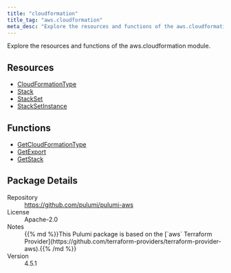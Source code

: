 ```yaml
---
title: "cloudformation"
title_tag: "aws.cloudformation"
meta_desc: "Explore the resources and functions of the aws.cloudformation module."
---
```


<!-- WARNING: this file was generated by Pulumi Docs Generator. -->
<!-- Do not edit by hand unless you're certain you know what you are doing! -->

Explore the resources and functions of the aws.cloudformation module.

<h2 id="resources">Resources</h2>
<ul class="api">
    <li><a href="cloudformationtype" title="CloudFormationType"><span class="symbol resource"></span>CloudFormationType</a></li>
    <li><a href="stack" title="Stack"><span class="symbol resource"></span>Stack</a></li>
    <li><a href="stackset" title="StackSet"><span class="symbol resource"></span>StackSet</a></li>
    <li><a href="stacksetinstance" title="StackSetInstance"><span class="symbol resource"></span>StackSetInstance</a></li>
</ul>

<h2 id="functions">Functions</h2>
<ul class="api">
    <li><a href="getcloudformationtype" title="GetCloudFormationType"><span class="symbol function"></span>GetCloudFormationType</a></li>
    <li><a href="getexport" title="GetExport"><span class="symbol function"></span>GetExport</a></li>
    <li><a href="getstack" title="GetStack"><span class="symbol function"></span>GetStack</a></li>
</ul>

<h2 id="package-details">Package Details</h2>
<dl class="package-details">
	<dt>Repository</dt>
	<dd><a href="https://github.com/pulumi/pulumi-aws">https://github.com/pulumi/pulumi-aws</a></dd>
	<dt>License</dt>
	<dd>Apache-2.0</dd>
	<dt>Notes</dt>
	<dd>{{% md %}}This Pulumi package is based on the [`aws` Terraform Provider](https://github.com/terraform-providers/terraform-provider-aws).{{% /md %}}</dd>
	<dt>Version</dt>
	<dd>4.5.1</dd>
</dl>

